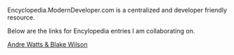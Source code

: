  Encyclopedia.ModernDeveloper.com is a centralized and developer friendly resource.
 
 Below are the links for Encylopedia entries I am collaborating on.
 
 [Andre Watts & Blake Wilson](Encylopedia-Entries/Andre-Watts)
